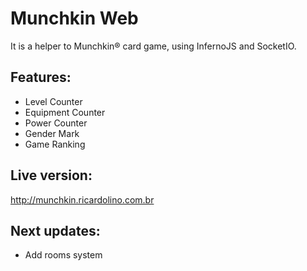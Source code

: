 # Munchkin Web
It is a helper to Munchkin® card game, using InfernoJS and SocketIO.

## Features:
- Level Counter
- Equipment Counter
- Power Counter
- Gender Mark
- Game Ranking

## Live version:
http://munchkin.ricardolino.com.br

## Next updates:
- Add rooms system
